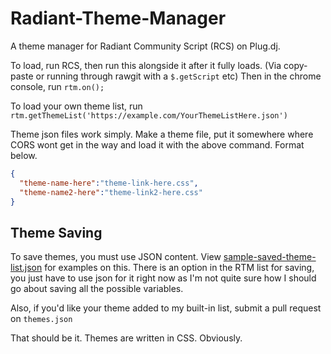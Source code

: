 # Radiant-Theme-Manager
A theme manager for Radiant Community Script (RCS) on Plug.dj.

To load, run RCS, then run this alongside it after it fully loads. (Via copy-paste or running through rawgit with a `$.getScript` etc)
Then in the chrome console, run `rtm.on();`

To load your own theme list, run `rtm.getThemeList('https://example.com/YourThemeListHere.json')`

Theme json files work simply. Make a theme file, put it somewhere where CORS wont get in the way and load it with the above command. Format below.

```json
{
  "theme-name-here":"theme-link-here.css",
  "theme-name2-here":"theme-link2-here.css"
}
```

## Theme Saving
To save themes, you must use JSON content. View [sample-saved-theme-list.json](sample-saved-theme-list.json) for examples on this.
There is an option in the RTM list for saving, you just have to use json for it right now as I'm not quite sure how I should go
about saving all the possible variables.

Also, if you'd like your theme added to my built-in list, submit a pull request on `themes.json`

That should be it. Themes are written in CSS. Obviously.

